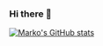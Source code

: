 ### Hi there 👋

[![Marko's GitHub stats](https://github-readme-stats.vercel.app/api?username=markomiric&show_icons=true&theme=github_dark&hide=stars,issues,contribs&show=prs_merged)](https://github.com/anuraghazra/github-readme-stats)

<!--
**markomiric/markomiric** is a ✨ _special_ ✨ repository because its `README.md` (this file) appears on your GitHub profile.

Here are some ideas to get you started:

- 🔭 I’m currently working on ...
- 🌱 I’m currently learning ...
- 👯 I’m looking to collaborate on ...
- 🤔 I’m looking for help with ...
- 💬 Ask me about ...
- 📫 How to reach me: ...
- 😄 Pronouns: ...
- ⚡ Fun fact: ...
-->

